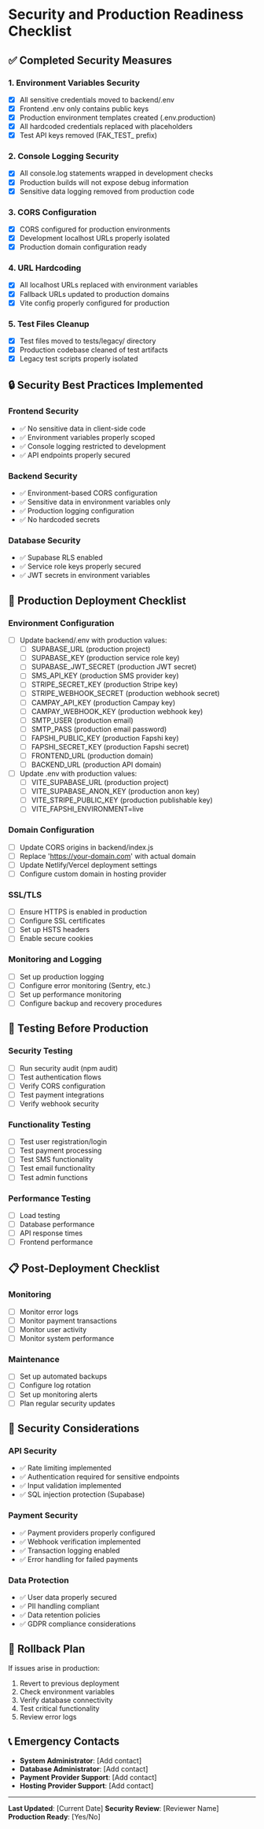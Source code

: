 # Security and Production Readiness Checklist

## ✅ Completed Security Measures

### 1. Environment Variables Security
- [x] All sensitive credentials moved to backend/.env
- [x] Frontend .env only contains public keys
- [x] Production environment templates created (.env.production)
- [x] All hardcoded credentials replaced with placeholders
- [x] Test API keys removed (FAK_TEST_ prefix)

### 2. Console Logging Security
- [x] All console.log statements wrapped in development checks
- [x] Production builds will not expose debug information
- [x] Sensitive data logging removed from production code

### 3. CORS Configuration
- [x] CORS configured for production environments
- [x] Development localhost URLs properly isolated
- [x] Production domain configuration ready

### 4. URL Hardcoding
- [x] All localhost URLs replaced with environment variables
- [x] Fallback URLs updated to production domains
- [x] Vite config properly configured for production

### 5. Test Files Cleanup
- [x] Test files moved to tests/legacy/ directory
- [x] Production codebase cleaned of test artifacts
- [x] Legacy test scripts properly isolated

## 🔒 Security Best Practices Implemented

### Frontend Security
- ✅ No sensitive data in client-side code
- ✅ Environment variables properly scoped
- ✅ Console logging restricted to development
- ✅ API endpoints properly secured

### Backend Security
- ✅ Environment-based CORS configuration
- ✅ Sensitive data in environment variables only
- ✅ Production logging configuration
- ✅ No hardcoded secrets

### Database Security
- ✅ Supabase RLS enabled
- ✅ Service role keys properly secured
- ✅ JWT secrets in environment variables

## 🚀 Production Deployment Checklist

### Environment Configuration
- [ ] Update backend/.env with production values:
  - [ ] SUPABASE_URL (production project)
  - [ ] SUPABASE_KEY (production service role key)
  - [ ] SUPABASE_JWT_SECRET (production JWT secret)
  - [ ] SMS_API_KEY (production SMS provider key)
  - [ ] STRIPE_SECRET_KEY (production Stripe key)
  - [ ] STRIPE_WEBHOOK_SECRET (production webhook secret)
  - [ ] CAMPAY_API_KEY (production Campay key)
  - [ ] CAMPAY_WEBHOOK_KEY (production webhook key)
  - [ ] SMTP_USER (production email)
  - [ ] SMTP_PASS (production email password)
  - [ ] FAPSHI_PUBLIC_KEY (production Fapshi key)
  - [ ] FAPSHI_SECRET_KEY (production Fapshi secret)
  - [ ] FRONTEND_URL (production domain)
  - [ ] BACKEND_URL (production API domain)

- [ ] Update .env with production values:
  - [ ] VITE_SUPABASE_URL (production project)
  - [ ] VITE_SUPABASE_ANON_KEY (production anon key)
  - [ ] VITE_STRIPE_PUBLIC_KEY (production publishable key)
  - [ ] VITE_FAPSHI_ENVIRONMENT=live

### Domain Configuration
- [ ] Update CORS origins in backend/index.js
- [ ] Replace 'https://your-domain.com' with actual domain
- [ ] Update Netlify/Vercel deployment settings
- [ ] Configure custom domain in hosting provider

### SSL/TLS
- [ ] Ensure HTTPS is enabled in production
- [ ] Configure SSL certificates
- [ ] Set up HSTS headers
- [ ] Enable secure cookies

### Monitoring and Logging
- [ ] Set up production logging
- [ ] Configure error monitoring (Sentry, etc.)
- [ ] Set up performance monitoring
- [ ] Configure backup and recovery procedures

## 🧪 Testing Before Production

### Security Testing
- [ ] Run security audit (npm audit)
- [ ] Test authentication flows
- [ ] Verify CORS configuration
- [ ] Test payment integrations
- [ ] Verify webhook security

### Functionality Testing
- [ ] Test user registration/login
- [ ] Test payment processing
- [ ] Test SMS functionality
- [ ] Test email functionality
- [ ] Test admin functions

### Performance Testing
- [ ] Load testing
- [ ] Database performance
- [ ] API response times
- [ ] Frontend performance

## 📋 Post-Deployment Checklist

### Monitoring
- [ ] Monitor error logs
- [ ] Monitor payment transactions
- [ ] Monitor user activity
- [ ] Monitor system performance

### Maintenance
- [ ] Set up automated backups
- [ ] Configure log rotation
- [ ] Set up monitoring alerts
- [ ] Plan regular security updates

## 🚨 Security Considerations

### API Security
- ✅ Rate limiting implemented
- ✅ Authentication required for sensitive endpoints
- ✅ Input validation implemented
- ✅ SQL injection protection (Supabase)

### Payment Security
- ✅ Payment providers properly configured
- ✅ Webhook verification implemented
- ✅ Transaction logging enabled
- ✅ Error handling for failed payments

### Data Protection
- ✅ User data properly secured
- ✅ PII handling compliant
- ✅ Data retention policies
- ✅ GDPR compliance considerations

## 🔄 Rollback Plan

If issues arise in production:
1. Revert to previous deployment
2. Check environment variables
3. Verify database connectivity
4. Test critical functionality
5. Review error logs

## 📞 Emergency Contacts

- **System Administrator**: [Add contact]
- **Database Administrator**: [Add contact]
- **Payment Provider Support**: [Add contact]
- **Hosting Provider Support**: [Add contact]

---

**Last Updated**: [Current Date]
**Security Review**: [Reviewer Name]
**Production Ready**: [Yes/No] 